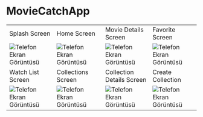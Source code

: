 # MovieCatchApp

<table>
        <tr>
            <td>
                Splash Screen
            </td>    
            <td>
                Home Screen
            </td>
            <td>
                Movie Details Screen
            </td>
            <td>
                Favorite Screen
            </td>        
        </tr>
        <tr>
            <td>
                <img src="https://github.com/yusufcanstr/MovieCatchApp/assets/88708663/04d651e4-4e0f-4d15-84f5-9b152fb45a77" alt="Telefon Ekran Görüntüsü">
            </td>    
            <td>
                <img src="https://github.com/yusufcanstr/MovieCatchApp/assets/88708663/25241ed7-d33f-4e85-bd32-28a62b778db7" alt="Telefon Ekran Görüntüsü">
            </td>
            <td>
                <img src="https://github.com/yusufcanstr/MovieCatchApp/assets/88708663/3f5e9f65-2673-45a4-ac50-e14ef500fe05" alt="Telefon Ekran Görüntüsü">
            </td>
            <td>
                <img src="https://github.com/yusufcanstr/MovieCatchApp/assets/88708663/456f4a10-d34c-4344-a025-34115d9c0562" alt="Telefon Ekran Görüntüsü">
            </td>        
        </tr>
        <tr>
            <td>
                Watch List Screen
            </td>    
            <td>
                Collections Screen
            </td>
            <td>
                Collection Details Screen
            </td>
            <td>
                Create Collection
            </td>        
        </tr>
        <tr>
            <td>
                <img src="https://github.com/yusufcanstr/MovieCatchApp/assets/88708663/86ac00a1-1323-4456-bb48-ec6287422422" alt="Telefon Ekran Görüntüsü">
            </td>    
            <td>
                <img src="https://github.com/yusufcanstr/MovieCatchApp/assets/88708663/af2adeca-679d-46b9-afcd-5b9a0c534e4c" alt="Telefon Ekran Görüntüsü">
            </td>
            <td>
                <img src="https://github.com/yusufcanstr/MovieCatchApp/assets/88708663/34acc5a5-e79d-4dd6-b884-cb952e549ba2" alt="Telefon Ekran Görüntüsü">
            </td>
            <td>
                <img src="https://github.com/yusufcanstr/MovieCatchApp/assets/88708663/e45a98ad-8da6-49fa-9666-39648ad17194" alt="Telefon Ekran Görüntüsü">
            </td>
        </tr>
</table>        



